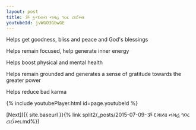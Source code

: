 ```yaml
---
layout: post
title: ૐ કુન્દરાય નમહ ૧૦૮ ટાઈમ્સ
youtubeId: jvWGO3GbwGE
---
```

 
 
Helps get goodness, bliss and peace and God's blessings
 
Helps remain focused, help generate inner energy 
 
Helps boost physical and mental health 
 
Helps remain grounded and generates a sense of gratitude towards the greater power 
 
Helps reduce bad karma
 
 
 
 


{% include youtubePlayer.html id=page.youtubeId %}
 
[Next]({{ site.baseurl }}{% link  split2/_posts/2015-07-09-ૐ દમાયા નમહ ૧૦૮ ટાઈમ્સ.md%})
 

